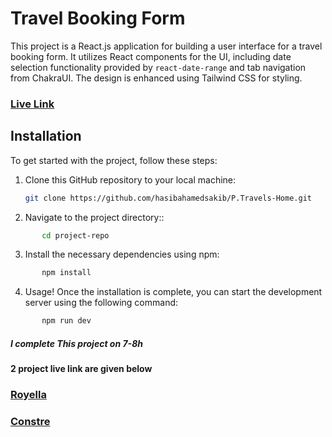 # Travel Booking Form

This project is a React.js application for building a user interface for a travel booking form. It utilizes React components for the UI, including date selection functionality provided by `react-date-range` and tab navigation from ChakraUI. The design is enhanced using Tailwind CSS for styling.

### [Live Link](https://ptravels.netlify.app/)

## Installation

To get started with the project, follow these steps:

1. Clone this GitHub repository to your local machine:

   ```bash
   git clone https://github.com/hasibahamedsakib/P.Travels-Home.git
   ```

2. Navigate to the project directory::

```bash
       cd project-repo
```

3. Install the necessary dependencies using npm:

```bash
       npm install

```

4. Usage!
   Once the installation is complete, you can start the development server using the following command:

```bash
       npm run dev

```

##### I complete This project on 7-8h

#### 2 project live link are given below

### [Royella](https://royella.netlify.app/)

### [Constre](https://constree.netlify.app/)

